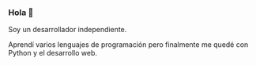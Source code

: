 ### Hola 👋

Soy un desarrollador independiente.

Aprendí varios lenguajes de programación pero finalmente me quedé con Python y el desarrollo web.
